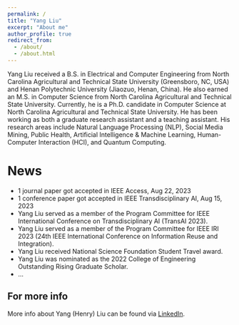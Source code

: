 ```yaml
---
permalink: /
title: "Yang Liu"
excerpt: "About me"
author_profile: true
redirect_from: 
  - /about/
  - /about.html
---
```


Yang Liu received a B.S. in Electrical and Computer Engineering from North Carolina Agricultural and Technical State University (Greensboro, NC, USA) and Henan Polytechnic University (Jiaozuo, Henan, China). He also earned an M.S. in Computer Science from North Carolina Agricultural and Technical State University. Currently, he is a Ph.D. candidate in Computer Science at North Carolina Agricultural and Technical State University. He has been working as both a graduate research assistant and a teaching assistant. His research areas include Natural Language Processing (NLP), Social Media Mining, Public Health, Artificial Intelligence & Machine Learning, Human-Computer Interaction (HCI), and Quantum Computing.


News
======
* 1 journal paper got accepted in IEEE Access, Aug 22, 2023
* 1 conference paper got accepted in IEEE Transdisciplinary AI, Aug 15, 2023
* Yang Liu served as a member of the Program Committee for IEEE International Conference on Transdisciplinary AI (TransAI 2023).
* Yang Liu served as a member of the Program Committee for IEEE IRI 2023 (24th IEEE International Conference on Information Reuse and Integration).
* Yang Liu received National Science Foundation Student Travel award.
* Yang Liu was nominated as the 2022 College of Engineering Outstanding Rising Graduate Scholar.
* ... 


For more info
------
More info about Yang (Henry) Liu can be found via [LinkedIn](https://www.linkedin.com/in/yang-liu-575673185/). 
 
